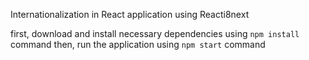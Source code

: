 Internationalization in React application using Reacti8next

first, 
download and install necessary dependencies using `npm install` command
then, 
run the application using `npm start` command
